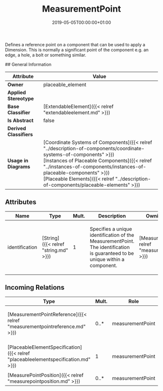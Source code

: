 ﻿---
title: MeasurementPoint
toc: false
type: specs
date: "2019-05-05T00:00:00+01:00"
draft: false
menu_name: vec120

# Prev/next pager order (if `docs_section_pager` enabled in `params.toml`)
weight: 
---
<html>   <head>     </head>   <body>     <p> Defines a reference point on a component that can be used to apply a Dimension. This is normally a significant point of the component e.g. an edge, a hole, a bolt or something similar.      </p>    </body> </html> 
## General Information

| Attribute               | Value |
|-------------------------|-------|
| **Owner**               | placeable_element |
| **Applied Stereotype**  |   |
| **Base Classifier**     | [ExtendableElement]({{< relref "extendableelement.md" >}})<br/>  |
| **Is Abstract**         | false |
| **Derived Classifiers** |   |
| **Usage in Diagrams**   | [Coordinate Systems of Components]({{< relref "../description-of-components/coordinate-systems-of-components" >}})<br/> [Instances of Placeable Components]({{< relref "../instances-of-components/instances-of-placeable-components" >}})<br/> [Placeable Elements]({{< relref "../description-of-components/placeable-elements" >}})<br/>  |

## Attributes
|  Name  |  Type  |  Mult.  |  Description  |  Owning Classifier  |
|--------|--------|---------|---------------|--------------|
|identification | [String]({{< relref "string.md" >}}) | 1 | <html>   <head>     </head>   <body>     <p> Specifies a unique identification of the MeasurementPoint. The identification is guaranteed to be unique within a component.      </p>    </body> </html>  | [MeasurementPoint]({{< relref "measurementpoint.md" >}}) |

##  Incoming Relations
|    Type  |   Mult.  |   Role    |   Mult.   |   Description  |
|----------|----------|-----------|-----------|----------------|
| [MeasurementPointReference]({{< relref "measurementpointreference.md" >}}) | 0..* | measurementPoint | 1 | <html>   <head>     </head>   <body>     <p> References the <i>MeasurementPoint</i> that is instanced by this <i>MeasurementPointReference.</i>      </p>    </body> </html>  |
| [PlaceableElementSpecification]({{< relref "placeableelementspecification.md" >}}) | 1 | measurementPoint | 0..* | <html>   <head>     </head>   <body>     <p> Specifies the <i>MeasurementPoints</i> of an <i>PlaceableElement</i>.       </p>    </body> </html>  |
| [MeasurePointPosition]({{< relref "measurepointposition.md" >}}) | 0..* | measurementPoint | 1 |  |
